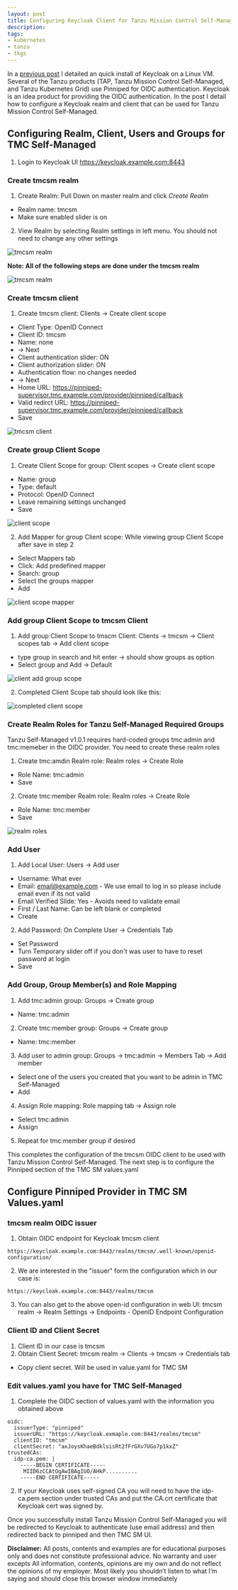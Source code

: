 ```yaml
---
layout: post
title: Configuring Keycloak Client for Tanzu Mission Control Self-Managed
description:
tags:
- kubernetes
- tanzu
- tkgs
---
```


In a [previous post](Keycloak-Install) I detailed an quick install of Keycloak on a Linux VM. Several of the Tanzu products (TAP, Tanzu Mission Control Self-Managed, and Tanzu Kubernetes Grid) use Pinniped for OIDC authentication.  Keycloak is an idea product for providing the OIDC authentication.  In the post I detail how to configure a Keycloak realm and client that can be used for Tanzu Mission Control Self-Managed.


## Configuring Realm, Client, Users and Groups for TMC Self-Managed

1. Login to Keycloak UI https://keycloak.example.com:8443

### Create tmcsm realm

1. Create Realm: Pull Down on master realm and click *Create Realm*
- Realm name: tmcsm
- Make sure enabled slider is on
2. View Realm by selecting Realm settings in left menu. You should not need to change any other settings

![tmcsm realm](../images/realm.jpg)

**Note: All of the following steps are done under the tmcsm realm**

![tmcsm realm](../images/tmc-realm.png)

### Create tmcsm client

1. Create tmcsm client: Clients -> Create client scope
- Client Type: OpenID Connect
- Client ID: tmcsm
- Name: none 
- -> Next
- Client authentication slider: ON
- Client authorization slider: ON
- Authentication flow: no changes needed
- -> Next
- Home URL: https://pinniped-supervisor.tmc.example.com/provider/pinniped/callback
- Valid redirct URL: https://pinniped-supervisor.tmc.example.com/provider/pinniped/callback
- Save

![tmcsm client](../images/client.jpg)

### Create group Client Scope

1. Create Client Scope for group: Client scopes -> Create client scope
- Name: group
- Type: default
- Protocol: OpenID Connect
- Leave remaining settings unchanged
- Save

![client scope](../images/client-scope-detail.jpg)

2. Add Mapper for group Client scope: While viewing group Client Scope after save in step 2
- Select Mappers tab
- Click: Add predefined mapper
- Search: group
- Select the groups mapper
- Add

![client scope mapper](../images/client-scope-mapper.png)

### Add group Client Scope to tmcsm Client

1. Add group Client Scope to tmscm Client: Clients -> tmcsm -> Client scopes tab -> Add client scope
- type group in search and hit enter -> should show groups as option
- Select group and Add -> Default

![client add group scope](../images/client-add-scope.png)

2. Completed Client Scope tab should look like this:

![completed client scope](../images/client-scope-complete.jpg)

### Create Realm Roles for Tanzu Self-Managed Required Groups

Tanzu Self-Managed v1.0.1 requires hard-coded groups tmc:admin and tmc:memeber in the OIDC provider.  You need to create these realm roles

1. Create tmc:amdin Realm role: Realm roles -> Create Role
- Role Name: tmc:admin
- Save
2. Create tmc:member Realm role: Realm roles -> Create Role
- Role Name: tmc:member
- Save

![realm roles](../images/realm-roles.jpg)

### Add User 

1. Add Local User: Users -> Add user
- Username: What ever
- Email: email@example.com - We use email to log in so please include email even if its not valid
- Email Verified Slide: Yes - Avoids need to validate email
- First / Last Name: Can be left blank or completed
- Create
2. Add Password: On Complete User -> Credentials Tab
- Set Password
- Turn Temporary slider off if you don't was user to have to reset password at login
- Save

### Add Group, Group Member(s) and Role Mapping

1. Add tmc:admin group: Groups -> Create group
- Name: tmc:admin
2. Create tmc:member group: Groups -> Create group
- Name: tmc:member
3. Add user to admin group: Groups -> tmc:admin -> Members Tab -> Add member
- Select one of the users you created that you want to be admin in TMC Self-Managed
- Add
4. Assign Role mapping: Role mapping tab -> Assign role
- Select tmc:admin
- Assign
5. Repeat for tmc:member group if desired

This completes the configuration of the tmcsm OIDC client to be used with Tanzu Mission Control Self-Managed.  The next step is to configure the Pinniped section of the TMC SM values.yaml

## Configure Pinniped Provider in TMC SM Values.yaml

### tmcsm realm OIDC issuer

1. Obtain OIDC endpoint for Keycloak tmcsm client
```
https://keycloak.example.com:8443/realms/tmcsm/.well-known/openid-configuration/
```
2. We are interested in the "issuer" form the configuration which in our case is:
```
https://keycloak.example.com:8443/realms/tmcsm
```
3. You can also get to the above open-id configuration in web UI: tmcsm realm -> Realm Settings -> Endpoints - OpenID Endpoint Configuration

### Client ID and Client Secret

1. Client ID in our case is tmcsm
2. Obtain Client Secret: tmcsm realm -> Clients -> tmcsm -> Credentials tab
- Copy client secret. Will be used in value.yaml for TMC SM

### Edit values.yaml you have for TMC Self-Managed

1. Complete the OIDC section of values.yaml with the information you obtained above
```
oidc:
  issuerType: "pinniped"
  issuerURL: "https://keycloak.exmaple.com:8443/realms/tmcsm"
  clientID: "tmcsm"
  clientSecret: "axJoysKhaeBdklsisRt2fFrGXv7UGo7p1kxZ"
trustedCAs:
  idp-ca.pem: |
    -----BEGIN CERTIFICATE-----
     MIID6zCCAtOgAwIBAgIUO/AHkP..........
    -----END CERTIFICATE-----
```
2. If your Keycloak uses self-signed CA you will need to have the idp-ca.pem section under trusted CAs and put the CA.crt certificate that Keycloak cert was signed by. 

Once you successfully install Tanzu Mission Control Self-Managed you will be redirected to Keycloak to authenticate (use email address) and then redirected back to pinniped and then TMC SM UI.


**Disclaimer:** All posts, contents and examples are for educational purposes only and does not constitute professional advice. No warranty and user excepts All information, contents, opinions are my own and do not reflect the opinions of my employer. Most likely you shouldn’t listen to what I’m saying and should close this browser window immediately